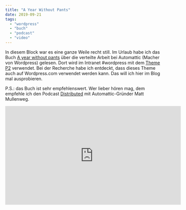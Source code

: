 ```yaml
---
title: "A Year Without Pants"
date: 2019-09-21
tags: 
  - "wordpress"
  - "buch"
  - "podcast"
  - "video"
---
```


In diesem Block war es eine ganze Weile recht still. Im Urlaub habe ich das Buch [A year without pants](https://scottberkun.com/yearwithoutpants/) über die verteilte Arbeit bei Automattic (Macher von Wordpress) gelesen. Dort wird im Intranet #wordpress mit dem [Theme P2](https://p2theme.com) verwendet. Bei der Recherche habe ich entdeckt, dass dieses Theme auch auf Wordpress.com verwendet werden kann. Das will ich hier im Blog mal ausprobieren.

P.S.: das Buch ist sehr empfehlenswert. Wer lieber hören mag, dem empfehle ich den Podcast [Distributed](https://podcasts.apple.com/de/podcast/distributed-with-matt-mullenweg/id1463243282) mit Automattic-Gründer Matt Mullenweg.

<iframe width="560" height="315" src="https://www.youtube-nocookie.com/embed/wlLe_jQdTkA?si=Vt3d2XcsGZ2E9wNS" title="YouTube video player" frameborder="0" allow="accelerometer; autoplay; clipboard-write; encrypted-media; gyroscope; picture-in-picture; web-share" referrerpolicy="strict-origin-when-cross-origin" allowfullscreen></iframe>
